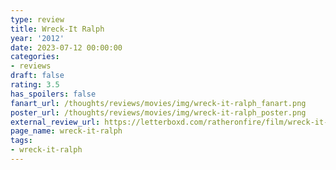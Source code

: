 ```yaml
---
type: review
title: Wreck-It Ralph
year: '2012'
date: 2023-07-12 00:00:00
categories:
- reviews
draft: false
rating: 3.5
has_spoilers: false
fanart_url: /thoughts/reviews/movies/img/wreck-it-ralph_fanart.png
poster_url: /thoughts/reviews/movies/img/wreck-it-ralph_poster.png
external_review_url: https://letterboxd.com/ratheronfire/film/wreck-it-ralph/
page_name: wreck-it-ralph
tags:
- wreck-it-ralph
---
```



